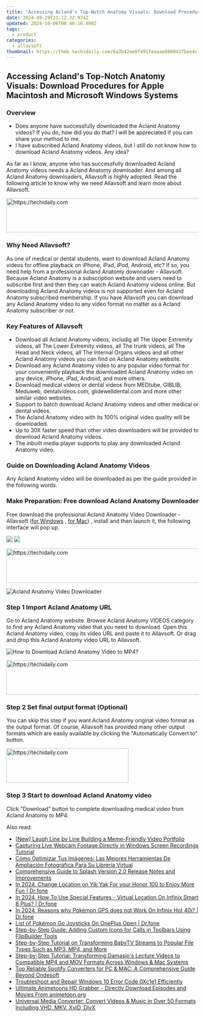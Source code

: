 ```yaml
---
title: "Accessing Acland's Top-Notch Anatomy Visuals: Download Procedures for Apple Macintosh and Microsoft Windows Systems"
date: 2024-09-29T21:12:32.974Z
updated: 2024-10-06T00:40:16.800Z
tags:
  - product
categories:
  - allavsoft
thumbnail: https://thmb.techidaily.com/6a3b42ee0f491feaaae6060437bee4c1fe86f210fd6ba7270c68a358652e000e.jpg
---
```


## Accessing Acland's Top-Notch Anatomy Visuals: Download Procedures for Apple Macintosh and Microsoft Windows Systems

### Overview

* Does anyone have successfully downloaded the Acland Anatomy videos? If you do, how did you do that? I will be appreciated if you can share your method to me.
* I have subscribed Acland Anatomy videos, but I still do not know how to download Acland Anatomy videos. Any idea?

As far as I know, anyone who has successfully downloaded Acland Anatomy videos needs a Acland Anatomy downloader. And among all Acland Anatomy downloaders, Allavsoft is highly adopted. Read the following article to know why we need Allavsoft and learn more about Allavsoft.

<!-- affiliate ads begin -->
<a href="https://ephamedtechinc.pxf.io/c/5597632/2137213/26400" target="_top" id="2137213">
  <img src="//a.impactradius-go.com/display-ad/26400-2137213" border="0" alt="https://techidaily.com" width="728" height="90"/>
</a>
<img height="0" width="0" src="https://ephamedtechinc.pxf.io/i/5597632/2137213/26400" style="position:absolute;visibility:hidden;" border="0" />
<!-- affiliate ads end -->

### Why Need Allavsoft?

As one of medical or dental students, want to download Acland Anatomy videos for offline playback on iPhone, iPad, iPod, Android, etc? If so, you need help from a professional Acland Anatomy downoader - Allavsoft. Because Acland Anatomy is a subscription website and users need to subscribe first and then they can watch Acland Anatomy videos online. But downloading Acland Anatomy videos is not supported even for Acland Anatomy subscribed membership. If you have Allavsoft you can download any Acland Anatomy video to any video format no matter as a Acland Anatomy subscriber or not.

### Key Features of Allavsoft

* Download all Acland Anatomy videos, includig all The Upper Extremity videos, all The Lower Extremity videos, all The trunk videos, all The Head and Neck videos, all The Internal Organs videos and all other Acland Anatomy videos you can find on Acland Anatomy website.
* Download any Acland Anatomy video to any popular video format for your conveniently playback the downloaded Acland Anatomy video on any device, iPhone, iPad, Android, and more others.
* Download medical videos or dental videos from MEDtube, GIBLIB, Meduweb, dentalvideos.com, glidewelldental.com and more other similar video websites.
* Support to batch download Acland Anatomy videos and other medical or dental videos.
* The Acland Anatomy video with its 100% original video quality will be downloaded.
* Up to 30X faster speed than other video downloaders will be provided to download Acland Anatomy videos.
* The inbuilt media player supports to play any downloaded Acland Anatomy video.

### Guide on Downloading Acland Anatomy Videos

Any Acland Anatomy video will be downloaded as per the guide provided in the following words.

### Make Preparation: Free download Acland Anatomy Downloader

Free download the professional Acland Anatomy Video Downloader - Allavsoft ([for Windows](https://tools.techidaily.com/allavsoft/products/) , [for Mac](https://tools.techidaily.com/allavsoft/products/)) , install and then launch it, the following interface will pop up.

[![](https://www.allavsoft.com/how-to/../images/how-to/free-download-win.jpg)](https://tools.techidaily.com/allavsoft/products/) [![](https://www.allavsoft.com/how-to/../images/how-to/free-download-mac.jpg)](https://tools.techidaily.com/allavsoft/products/)

<!-- affiliate ads begin -->
<a href="https://laganoo.pxf.io/c/5597632/1528688/16446" target="_top" id="1528688">
  <img src="//a.impactradius-go.com/display-ad/16446-1528688" border="0" alt="https://techidaily.com" width="728" height="90"/>
</a>
<img height="0" width="0" src="https://laganoo.pxf.io/i/5597632/1528688/16446" style="position:absolute;visibility:hidden;" border="0" />
<!-- affiliate ads end -->

![Acland Anatomy Video Downloader](https://www.allavsoft.com/how-to/../images/allavsoft/screen-shot-600.jpg)

### Step 1 Import Acland Anatomy URL

Go to Acland Anatomy website. Browse Acland Anatomy VIDEOS category to find any Acland Anatomy video that you need to download. Open this Acland Anatomy video, copy its video URL and paste it to Allavsoft. Or drag and drop this Acland Anatomy video URL to Allavsoft.

![How to Download Acland Anatomy Video to MP4?](https://www.allavsoft.com/how-to/../images/how-to/download-rtmp-video/download-rtmp-video.jpg)

<!-- affiliate ads begin -->
<a href="https://appsumo.8odi.net/c/5597632/2068412/7443" target="_top" id="2068412">
  <img src="//a.impactradius-go.com/display-ad/7443-2068412" border="0" alt="https://techidaily.com" width="728" height="90"/>
</a>
<img height="0" width="0" src="https://appsumo.8odi.net/i/5597632/2068412/7443" style="position:absolute;visibility:hidden;" border="0" />
<!-- affiliate ads end -->

### Step 2 Set final output format (Optional)

You can skip this step if you want Acland Anatomy original video format as the output format. Of course, Allavsoft has provided many other output formats which are easily available by clicking the "Automatically Convert to" button.

<!-- affiliate ads begin -->
<a href="https://bluettius.sjv.io/c/5597632/2139121/17108" target="_top" id="2139121">
  <img src="//a.impactradius-go.com/display-ad/17108-2139121" border="0" alt="https://techidaily.com" width="320" height="90"/>
</a>
<img height="0" width="0" src="https://bluettius.sjv.io/i/5597632/2139121/17108" style="position:absolute;visibility:hidden;" border="0" />
<!-- affiliate ads end -->

### Step 3 Start to download Acland Anatomy video

Click "Download" button to complete downloading medical video from Acland Anatomy to MP4.

<ins class="adsbygoogle"
     style="display:block"
     data-ad-format="autorelaxed"
     data-ad-client="ca-pub-7571918770474297"
     data-ad-slot="1223367746"></ins>

<ins class="adsbygoogle"
     style="display:block"
     data-ad-client="ca-pub-7571918770474297"
     data-ad-slot="8358498916"
     data-ad-format="auto"
     data-full-width-responsive="true"></ins>

<span class="atpl-alsoreadstyle">Also read:</span>
<div><ul>
<li><a href="https://instagram-video-recordings.techidaily.com/new-laugh-line-by-line-building-a-meme-friendly-video-portfolio/"><u>[New] Laugh Line by Line Building a Meme-Friendly Video Portfolio</u></a></li>
<li><a href="https://win-great.techidaily.com/capturing-live-webcam-footage-directly-in-windows-screen-recordings-tutorial/"><u>Capturing Live Webcam Footage Directly in Windows Screen Recordings Tutorial</u></a></li>
<li><a href="https://some-knowledge.techidaily.com/como-optimizar-tus-imagenes-las-mejores-herramientas-de-ampliacion-fotografica-para-su-libreria-virtual/"><u>Cómo Optimizar Tus Imágenes: Las Mejores Herramientas De Ampliación Fotográfica Para Su Librería Virtual</u></a></li>
<li><a href="https://win-great.techidaily.com/comprehensive-guide-to-splash-version-20-release-notes-and-improvements/"><u>Comprehensive Guide to Splash Version 2.0 Release Notes and Improvements</u></a></li>
<li><a href="https://location-social.techidaily.com/in-2024-change-location-on-yik-yak-for-your-honor-100-to-enjoy-more-fun-drfone-by-drfone-virtual-android/"><u>In 2024, Change Location on Yik Yak For your Honor 100 to Enjoy More Fun | Dr.fone</u></a></li>
<li><a href="https://phone-solutions.techidaily.com/in-2024-how-to-use-special-features-virtual-location-on-infinix-smart-8-plus-drfone-by-drfone-virtual-android/"><u>In 2024, How To Use Special Features - Virtual Location On Infinix Smart 8 Plus? | Dr.fone</u></a></li>
<li><a href="https://android-pokemon-go.techidaily.com/in-2024-reasons-why-pokemon-gps-does-not-work-on-infinix-hot-40i-drfone-by-drfone-virtual-android/"><u>In 2024, Reasons why Pokémon GPS does not Work On Infinix Hot 40i? | Dr.fone</u></a></li>
<li><a href="https://android-pokemon-go.techidaily.com/list-of-pokemon-go-joysticks-on-oneplus-open-drfone-by-drfone-virtual-android/"><u>List of Pokémon Go Joysticks On OnePlus Open | Dr.fone</u></a></li>
<li><a href="https://fox-web3.techidaily.com/step-by-step-guide-adding-custom-icons-for-calls-in-toolbars-using-flipbuilder-tools/"><u>Step-by-Step Guide: Adding Custom Icons for Calls in Toolbars Using FlipBuilder Tools</u></a></li>
<li><a href="https://win-great.techidaily.com/step-by-step-tutorial-on-transforming-babytv-streams-to-popular-file-types-such-as-mp3-mp4-and-more/"><u>Step-by-Step Tutorial on Transforming BabyTV Streams to Popular File Types Such as MP3, MP4, and More</u></a></li>
<li><a href="https://win-great.techidaily.com/step-by-step-tutorial-transforming-damasios-lecture-videos-to-compatible-mp4-and-mov-formats-across-windows-and-mac-systems/"><u>Step-by-Step Tutorial: Transforming Damasio's Lecture Videos to Compatible MP4 and MOV Formats Across Windows & Mac Systems</u></a></li>
<li><a href="https://win-great.techidaily.com/top-reliable-spotify-converters-for-pc-and-mac-a-comprehensive-guide-beyond-ondesoft/"><u>Top Reliable Spotify Converters for PC & MAC: A Comprehensive Guide Beyond Ondesoft</u></a></li>
<li><a href="https://win-solutions.techidaily.com/troubleshoot-and-repair-windows-10-error-code-0xc1e1-efficiently/"><u>Troubleshoot and Repair Windows 10 Error Code 0Xc1e1 Efficiently</u></a></li>
<li><a href="https://win-great.techidaily.com/ultimate-animetoons-hd-grabber-directly-download-episodes-and-movies-from-animetoonorg/"><u>Ultimate Animetoons HD Grabber - Directly Download Episodes and Movies From animetoon.org</u></a></li>
<li><a href="https://win-great.techidaily.com/universal-media-converter-convert-videos-and-music-in-over-50-formats-including-vhd-mkv-xvid-divx/"><u>Universal Media Converter: Convert Videos & Music in Over 50 Formats Including VHD, MKV, XviD, DivX</u></a></li>
</ul></div>

